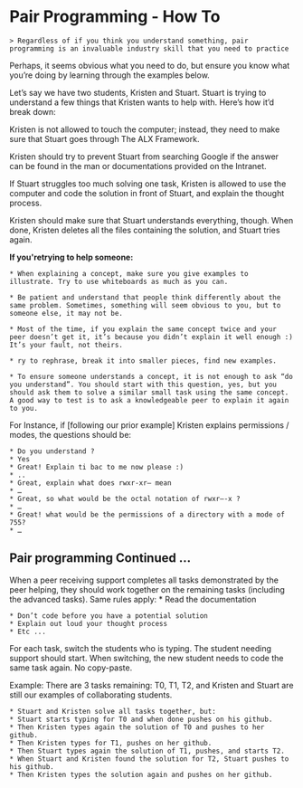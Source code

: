 # Pair Programming - How To

    > Regardless of if you think you understand something, pair programming is an invaluable industry skill that you need to practice

Perhaps, it seems obvious what you need to do, but ensure you know what you’re doing by learning through the examples below. 

Let’s say we have two students, Kristen and Stuart. Stuart is trying to understand a few things that Kristen wants to help with. Here’s how it’d break down:

Kristen is not allowed to touch the computer; instead, they need to make sure that Stuart goes through The ALX Framework. 

Kristen should try to prevent Stuart from searching Google if the answer can be found in the man or documentations provided on the Intranet.

If Stuart struggles too much solving one task, Kristen is allowed to use the computer and code the solution in front of Stuart, and explain the thought process.

Kristen should make sure that Stuart understands everything, though. When done, Kristen deletes all the files containing the solution, and Stuart tries again.

**If you'retrying to help someone:**

    * When explaining a concept, make sure you give examples to illustrate. Try to use whiteboards as much as you can.

    * Be patient and understand that people think differently about the same problem. Sometimes, something will seem obvious to you, but to someone else, it may not be.

    * Most of the time, if you explain the same concept twice and your peer doesn’t get it, it’s because you didn’t explain it well enough :) It’s your fault, not theirs.

    * ry to rephrase, break it into smaller pieces, find new examples.

    * To ensure someone understands a concept, it is not enough to ask “do you understand”. You should start with this question, yes, but you should ask them to solve a similar small task using the same concept. A good way to test is to ask a knowledgeable peer to explain it again to you.

For Instance, if [following our prior example] Kristen explains permissions / modes, the questions should be:

    * Do you understand ?
    * Yes
    * Great! Explain ti bac to me now please :)
    * ..
    * Great, explain what does rwxr-xr– mean
    * …
    * Great, so what would be the octal notation of rwxr—-x ?
    * …
    * Great! what would be the permissions of a directory with a mode of 755?
    * …

## Pair programming Continued ...

When a peer receiving support completes all tasks demonstrated by the peer helping, they should work together on the remaining tasks (including the advanced tasks). Same rules apply: * Read the documentation

    * Don’t code before you have a potential solution
    * Explain out loud your thought process
    * Etc ...

For each task, switch the students who is typing. The student needing support should start. When switching, the new student needs to code the same task again. No copy-paste.

Example: There are 3 tasks remaining: T0, T1, T2, and Kristen and Stuart are still our examples of collaborating students.

    * Stuart and Kristen solve all tasks together, but:
    * Stuart starts typing for T0 and when done pushes on his github.
    * Then Kristen types again the solution of T0 and pushes to her github.
    * Then Kristen types for T1, pushes on her github.
    * Then Stuart types again the solution of T1, pushes, and starts T2.
    * When Stuart and Kristen found the solution for T2, Stuart pushes to his github.
    * Then Kristen types the solution again and pushes on her github.
